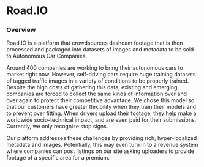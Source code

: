 # Road.IO
<h3>Overview</h3>
Road.IO is a platform that crowdsources dashcam footage that is then processed and packaged into datasets of images and metadata to be sold to Autonomous Car Companies. 


Around 400 companies are working to bring their autonomous cars to market right now. However, self-driving cars require huge training datasets of tagged traffic images in a variety of conditions to be properly trained. Despite the high costs of gathering this data, existing and emerging companies are forced to collect the same kinds of information over and over again to protect their competitive advantage. We chose this model  so that our customers have greater flexibility when they train their models and to prevent over fitting. When drivers upload their footage, they help make a worldwide socio-technical impact, and are even paid for their submissions. Currently, we only recognize stop signs. 

Our platform addresses these challenges by providing rich, hyper-localized metadata and images. Potentially, this may even turn in to a revenue system where companies can post listings on our site asking uploaders to provide footage of a specific area for a premium.
